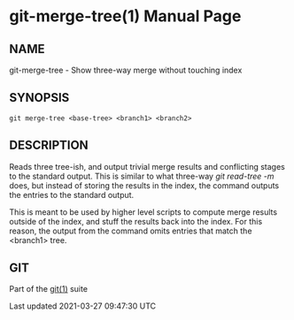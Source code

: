 # git-merge-tree(1) Manual Page

## NAME

git-merge-tree - Show three-way merge without touching index

## SYNOPSIS

    git merge-tree <base-tree> <branch1> <branch2>

## DESCRIPTION

Reads three tree-ish, and output trivial merge results and conflicting stages to the standard output. This is similar to what three-way _git read-tree -m_ does, but instead of storing the results in the index, the command outputs the entries to the standard output.

This is meant to be used by higher level scripts to compute merge results outside of the index, and stuff the results back into the index. For this reason, the output from the command omits entries that match the &lt;branch1&gt; tree.

## GIT

Part of the [git(1)](git.html) suite

Last updated 2021-03-27 09:47:30 UTC
